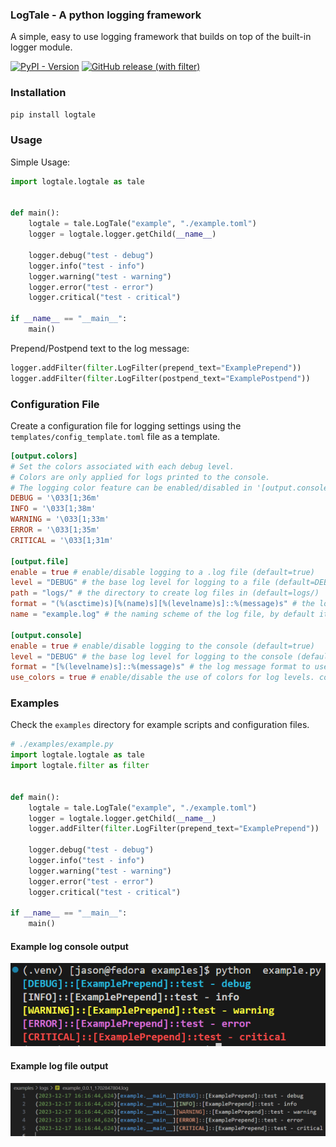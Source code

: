 ###  LogTale - A python logging framework
A simple, easy to use logging framework that builds on top of the built-in logger module.

[![PyPI - Version](https://img.shields.io/pypi/v/logtale?color=green)](https://pypi.org/project/logtale)
[![GitHub release (with filter)](https://img.shields.io/github/v/release/DuckBoss/logtale?link=https%3A%2F%2Fgithub.com%2FDuckBoss%2Flogtale%2Freleases)](https://github.com/DuckBoss/logtale/releases)


### Installation
``` bash
pip install logtale
```

### Usage
Simple Usage:
``` python
import logtale.logtale as tale


def main():
    logtale = tale.LogTale("example", "./example.toml")
    logger = logtale.logger.getChild(__name__)

    logger.debug("test - debug")
    logger.info("test - info")
    logger.warning("test - warning")
    logger.error("test - error")
    logger.critical("test - critical")

if __name__ == "__main__":
    main()
```

Prepend/Postpend text to the log message:
``` python
logger.addFilter(filter.LogFilter(prepend_text="ExamplePrepend"))
logger.addFilter(filter.LogFilter(postpend_text="ExamplePostpend"))
```

### Configuration File
Create a configuration file for logging settings using the `templates/config_template.toml` file as a template.

``` toml
[output.colors]
# Set the colors associated with each debug level.
# Colors are only applied for logs printed to the console.
# The logging color feature can be enabled/disabled in '[output.console]' section.
DEBUG = '\033[1;36m'
INFO = '\033[1;38m'
WARNING = '\033[1;33m'
ERROR = '\033[1;35m'
CRITICAL = '\033[1;31m'

[output.file]
enable = true # enable/disable logging to a .log file (default=true)
level = "DEBUG" # the base log level for logging to a file (default=DEBUG)
path = "logs/" # the directory to create log files in (default=logs/)
format = "(%(asctime)s)[%(name)s][%(levelname)s]::%(message)s" # the log message format to use for file logging
name = "example.log" # the naming scheme of the log file, by default it's '<project_name>_<version>_<timestamp>.log'

[output.console]
enable = true # enable/disable logging to the console (default=true)
level = "DEBUG" # the base log level for logging to the console (default=DEBUG)
format = "[%(levelname)s]::%(message)s" # the log message format to use for console logging
use_colors = true # enable/disable the use of colors for log levels. colors can be customized in '[output.colors]' section.
```

### Examples
Check the `examples` directory for example scripts and configuration files.

``` python
# ./examples/example.py
import logtale.logtale as tale
import logtale.filter as filter


def main():
    logtale = tale.LogTale("example", "./example.toml")
    logger = logtale.logger.getChild(__name__)
    logger.addFilter(filter.LogFilter(prepend_text="ExamplePrepend"))

    logger.debug("test - debug")
    logger.info("test - info")
    logger.warning("test - warning")
    logger.error("test - error")
    logger.critical("test - critical")

if __name__ == "__main__":
    main()
```

#### Example log console output
![example console output image](./examples/example_console_output.png)

#### Example log file output
![example file output image](./examples/example_file_output.png)
